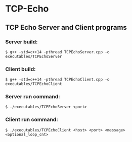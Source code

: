 # TCP-Echo

## TCP Echo Server and Client programs

### Server build:
```
$ g++ -std=c++14 -pthread TCPEchoServer.cpp -o executables/TCPEchoServer
```

### Client build:
```
$ g++ -std=c++14 -pthread TCPEchoClient.cpp -o executables/TCPEchoClient
```

### Server run command:
```
$ ./executables/TCPEchoServer <port>
```

### Client run command:
```
$ ./executables/TCPEchoClient <host> <port> <message> <optional_loop_cnt>
```

